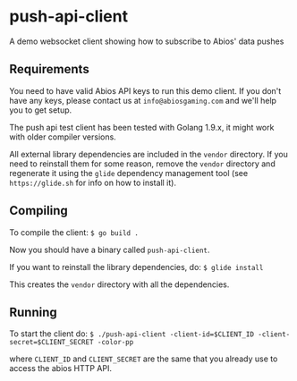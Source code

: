 # push-api-client
A demo websocket client showing how to subscribe to Abios' data pushes 

## Requirements
You need to have valid Abios API keys to run this demo client. If you don't have any keys, please contact us at `info@abiosgaming.com` and we'll help you to get setup.
 
The push api test client has been tested with Golang 1.9.x, it might work with older compiler versions.

All external library dependencies are included in the `vendor` directory. If you need to reinstall them for some reason, remove the `vendor` directory and regenerate it using the `glide` dependency management tool (see `https://glide.sh` for info on how to install it).

## Compiling
To compile the client:
 `$ go build .`

Now you should have a binary called `push-api-client`.


If you want to reinstall the library dependencies, do:
 `$ glide install`

This creates the `vendor` directory with all the dependencies.


## Running
To start the client do:
 `$ ./push-api-client -client-id=$CLIENT_ID -client-secret=$CLIENT_SECRET -color-pp`

where `CLIENT_ID` and `CLIENT_SECRET` are the same that you already use to access the abios HTTP API.
